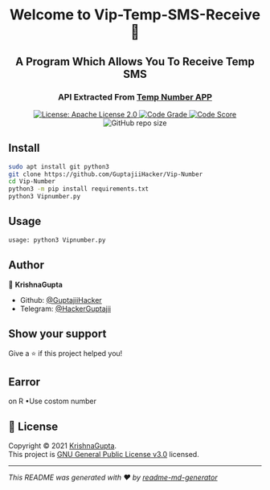 <h1 align="center">Welcome to Vip-Temp-SMS-Receive 👋</h1>
<h2 align="center">A Program Which Allows You To Receive Temp SMS</h2>
<h3 align="center">API Extracted From <a href='https://play.google.com/store/apps/details?id=com.tempnumber.Temp_Number.Temp_Number' target='_blank'>Temp Number APP</a></h2>
<p align="center">
  <a href="https://raw.githubusercontent.GuptajiiHacker/Vip-Number/main/LICENSE" target="_blank">
    <img alt="License: Apache License 2.0" src="?color=green" />
  </a>
  <a href="" target="_blank">
    <img alt="Code Grade" src="https://api.codiga.io/project/30583/status/svg">
  </a>
  <a href="https://app.codiga.io/public/project/30583/Temp-SMS-Receive/dashboard" target="_blank">
    <img alt="Code Score" src="https://api.codiga.io/project/30583/score/svg">
  </a>
  <img alt="GitHub repo size" src="https://img.shields.io/github/repo-size/Sl-Sanda-Ru/Temp-SMS-Receive?color=green">
</p>

## Install

```sh
sudo apt install git python3
git clone https://github.com/GuptajiiHacker/Vip-Number
cd Vip-Number
python3 -m pip install requirements.txt
python3 Vipnumber.py
```

## Usage

```sh
usage: python3 Vipnumber.py
```

## Author

👤 **KrishnaGupta**

* Github: [@GuptajiiHacker](https://github.com/GuptajiiHacker)
* Telegram: [@HackerGuptajii](https://t.me/HackerGuptaji)

## Show your support

Give a ⭐️ if this project helped you!

## Earror
on R 
•Use costom number 


## 📝 License

Copyright © 2021 [KrishnaGupta](https://github.com/GuptajiiHacker).<br />
This project is [GNU General Public License v3.0](https://raw.githubusercontent.com/GuptajiiHacker/Vip-Number/main/LICENSE) licensed.

***
_This README was generated with ❤️ by [readme-md-generator](https://github.com/kefranabg/readme-md-generator)_
